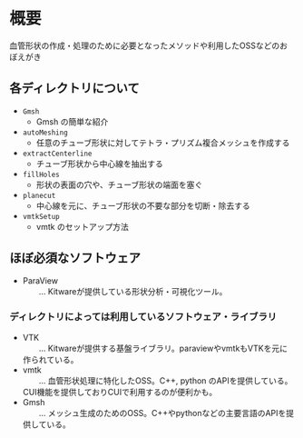 # 概要
血管形状の作成・処理のために必要となったメソッドや利用したOSSなどのおぼえがき

## 各ディレクトリについて
 + ``` Gmsh ```   
   + Gmsh の簡単な紹介
 + ``` autoMeshing ```
   + 任意のチューブ形状に対してテトラ・プリズム複合メッシュを作成する
 + ``` extractCenterline ```
   + チューブ形状から中心線を抽出する
 + ``` fillHoles ```
   + 形状の表面の穴や、チューブ形状の端面を塞ぐ
 + ``` planecut ```
   + 中心線を元に、チューブ形状の不要な部分を切断・除去する
 + ``` vmtkSetup ```
   + vmtk のセットアップ方法

## ほぼ必須なソフトウェア
* ParaView <br>
　　... Kitwareが提供している形状分析・可視化ツール。

### ディレクトリによっては利用しているソフトウェア・ライブラリ
* VTK <br>
　　... Kitwareが提供する基盤ライブラリ。paraviewやvmtkもVTKを元に作られている。
* vmtk <br>
　　... 血管形状処理に特化したOSS。C++, python のAPIを提供している。CUI機能を提供しておりCUIで利用するのが便利かも。
* Gmsh <br>
　　... メッシュ生成のためのOSS。C++やpythonなどの主要言語のAPIを提供している。
